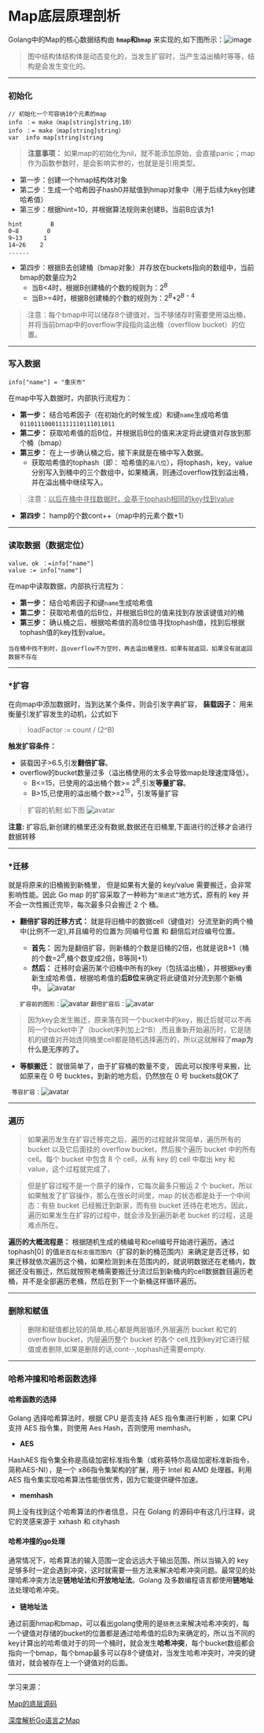 # Map底层原理剖析
Golang中的Map的核心数据结构由 **`hmap`和`bmap`** 来实现的,如下图所示：![image](https://raw.githubusercontent.com/NengNgg/go-/master/map_picture/map1.PNG)


>图中结构体结构体是动态变化的，当发生扩容时，当产生溢出桶时等等，结构是会发生变化的。

* * *
### 初始化
```
// 初始化一个可容纳10个元素的map
info ：= make（map[string]string,10）
info ：= make（map[string]string）
var  info map[string]string
```
>**注意事项：** 如果map的初始化为nil，就不能添加原始，会直接panic；map作为函数参数时，是会影响实参的，也就是是引用类型。


* 第一步：创建一个hmap结构体对象
* 第二步：生成一个哈希因子hash0并赋值到hmap对象中（用于后续为key创建哈希值）
* 第三步：根据hint=10，并根据算法规则来创建B，当前B应该为1
```
hint        B
0~8        0
9~13      1
14~26    2
......
```

+ 第四步：根据B去创建桶（bmap对象）并存放在buckets指向的数组中，当前bmap的数量应为2
    + 当B<4时，根据B创建桶的个数的规则为：$2^{B}$
    + 当B>=4时，根据B创建桶的个数的规则为：$2^{B}$+$2^{B-4}$
> 注意：每个bmap中可以储存8个键值对，当不够储存时需要使用溢出桶，并将当前bmap中的overflow字段指向溢出桶（overfllow bucket）的位置。

* * *

### 写入数据
```
info["name"] = "重庆市"
```
在map中写入数据时，内部执行流程为：

* **第一步：** 结合哈希因子（在初始化的时候生成）和键`name`生成哈希值 `011011100011111110111011011`
* **第二步：** 获取哈希值的后B位，并根据后B位的值来决定将此键值对存放到那个桶（bmap）
* **第三步：** 在上一步确认桶之后，接下来就是在桶中写入数据。
    *   获取哈希值的tophash（即： 哈希值的`高八位`），将tophash，key，value分别写入到桶中的三个数组中，如果桶满，则通过overflow找到溢出桶，并在溢出桶中继续写入。
>注意：<u>以后在桶中寻找数据时，会基于tophash相同的key找到value</u>

*  **第四步：** hamp的个数cont++（map中的元素个数+1）

***
### 读取数据（数据定位）
```
value，ok ：=info["name"]
value := info["name"]
```
在map中读取数据，内部执行流程为：

* **第一步：** 结合哈希因子和键`name`生成哈希值
* **第二步：** 获取哈希值的后B位，并根据后B位的值来找到存放该键值对的桶
* **第三步：** 确认桶之后，根据哈希值的高8位值寻找tophash值，找到后根据tophash值的key找到value。
```
当在桶中找不到时，且overflow不为空时，再去溢出桶里找，如果有就返回，如果没有就返回数据不存在
```

* * *


### *扩容
在向map中添加数据时，当到达某个条件，则会引发字典扩容，
**装载因子：** 用来衡量引发扩容发生的动机，公式如下
>loadFactor := count / (2^B)

**触发扩容条件：**

* 装载因子>6.5,引发**翻倍扩容**。
* overflow的bucket数量过多（溢出桶使用的太多会导致map处理速度降低）。
    * B<=15，已使用的溢出桶个数>= $2^{B}$,引发**等量扩容**。
    * B>15,已使用的溢出桶个数>=$2^{15}$，引发等量扩容

>扩容的机制:如下图
![avatar](https://raw.githubusercontent.com/NengNgg/go-/master/map_picture/map2.PNG)

**注意:** 扩容后,新创建的桶里还没有数据,数据还在旧桶里,下面进行的迁移才会进行数据转移

* * *


### *迁移
就是将原来的旧桶搬到新桶里， 但是如果有大量的 key/value 需要搬迁，会非常影响性能。因此 Go map 的扩容采取了一种称为`“渐进式”`地方式，原有的 key 并不会一次性搬迁完毕，每次最多只会搬迁 2 个 桶。

* **翻倍扩容的迁移方式：** 就是将旧桶中的数据cell（键值对）分流至新的两个桶中(比例不一定),并且编号的位置为:同编号位置 和 翻倍后对应编号位置。
    *  **首先：** 因为是翻倍扩容，则新桶的个数是旧桶的2倍，也就是说B+1（桶的个数=$2^{B}$,桶个数变成2倍，B等同+1）
    *  **然后：** 迁移时会遍历某个旧桶中所有的key（包括溢出桶），并根据key重新生成哈希值，根据哈希值的**后B位**来确定将此键值对分流到那个新桶中。
       ![avatar](https://raw.githubusercontent.com/NengNgg/go-/master/map_picture/map3.PNG)

  `扩容前的图形：`![avatar](https://raw.githubusercontent.com/NengNgg/go-/master/map_picture/map4.PNG)
  `翻倍扩容后：`![avatar](https://raw.githubusercontent.com/NengNgg/go-/master/map_picture/map5.PNG)

>因为key会发生搬迁，原来落在同一个bucket中的key，搬迁后就可以不再同一个bucket中了（bucket序列加上2^B）,而且重新开始遍历时，它是随机的键值对开始连同桶里cell都是随机选择遍历的，所以这就解释了**map为什么是无序的了。**
* **等额搬迁：** 就很简单了，由于扩容桶的数量不变，
  因此可以按序号来搬，比如原来在 0 号 bucktes，到新的地方后，仍然放在 0 号 buckets就OK了


` 等容扩容：`![avatar](https://raw.githubusercontent.com/NengNgg/go-/master/map_picture/map6.PNG)

* * *


###   遍历
>如果遍历发生在扩容迁移完之后，遍历的过程就非常简单，遍历所有的 bucket 以及它后面挂的 overflow bucket，然后挨个遍历 bucket 中的所有 cell。每个 bucket 中包含 8 个 cell，从有 key 的 cell 中取出 key 和 value，这个过程就完成了，

>但是扩容过程不是一个原子的操作，它每次最多只搬运 2 个 bucket，所以如果触发了扩容操作，那么在很长时间里，map 的状态都是处于一个中间态：有些 bucket 已经搬迁到新家，而有些 bucket 还待在老地方。因此，遍历如果发生在扩容的过程中，就会涉及到遍历新老 bucket 的过程，这是难点所在。

**遍历的大概流程是：** 根据随机生成的桶编号和cell编号开始进行遍历，通过tophash[0] 的值`是否在标志值范围内`（扩容的新的桶范围内）来确定是否迁移，如果迁移就依次遍历这个桶，如果检测到未在范围内的，就说明数据还在老桶内，数据还没有搬迁，然后就按照老桶需要搬迁分流过后到新桶内的cell数据数目遍历老桶，并不是全部遍历老桶，然后在到下一个新桶这样循环遍历。

* * *


### 删除和赋值
>删除和赋值都比较的简单,核心都是两层循环,外层遍历 bucket 和它的 overflow bucket，内层遍历整个 bucket 的各个 cell,找到key对它进行赋值或者删除,如果是删除的话,cont--,tophash还需要empty.

 ***
### 哈希冲撞和哈希函数选择

#### 哈希函数的选择
Golang 选择哈希算法时，根据 CPU 是否支持 AES 指令集进行判断 ，如果 CPU 支持 AES 指令集，则使用 Aes Hash，否则使用 memhash。

  * **AES**

HashAES 指令集全称是高级加密标准指令集（或称英特尔高级加密标准新指令，简称AES-NI），是一个 x86指令集架构的扩展，用于 Intel 和 AMD 处理器。利用 AES 指令集实现哈希算法性能很优秀，因为它能提供硬件加速。


  * **memhash**

网上没有找到这个哈希算法的作者信息，只在 Golang 的源码中有这几行注释，说它的灵感来源于 xxhash 和 cityhash

####  哈希冲撞的go处理

通常情况下，哈希算法的输入范围一定会远远大于输出范围，所以当输入的 key 足够多时一定会遇到冲突，这时就需要一些方法来解决哈希冲突问题。最常见的处理哈希冲突方法是**链地址法**和**开放地址法**。Golang 及多数编程语言都使用**链地址**法处理哈希冲突。   

  * **链地址法**   

通过前面hmap和bmap，可以看出golang使用的是`链表法`来解决哈希冲突的，每一个键值对存储的bucket的位置都是通过哈希值的后B为来确定的，所以当不同的key计算出的哈希值对于的同一个桶时，就会发生**哈希冲突**，每个bucket数组都会指向一个bmap，每个bmap最多可以存8个键值对，当发生哈希冲突时，冲突的键值对，就会被存在上一个键值对的后面。
***


学习来源：   

[Map的底层源码](https://www.bilibili.com/video/BV1Nr4y1w7aa?p=14&t=665)   

[深度解析Go语言之Map](https://www.sohu.com/a/316226634_99930294)
    

